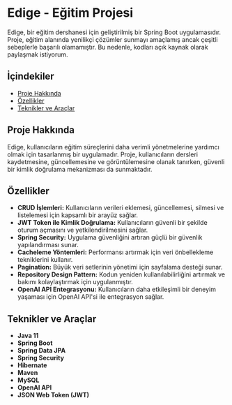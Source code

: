 # Edige - Eğitim Projesi

Edige, bir eğitim dershanesi için geliştirilmiş bir Spring Boot uygulamasıdır. Proje, eğitim alanında yenilikçi çözümler sunmayı amaçlamış ancak çeşitli sebeplerle başarılı olamamıştır. Bu nedenle, kodları açık kaynak olarak paylaşmak istiyorum. 

## İçindekiler

- [Proje Hakkında](#proje-hakkında)
- [Özellikler](#özellikler)
- [Teknikler ve Araçlar](#teknikler-ve-araçlar)

## Proje Hakkında

Edige, kullanıcıların eğitim süreçlerini daha verimli yönetmelerine yardımcı olmak için tasarlanmış bir uygulamadır. Proje, kullanıcıların dersleri kaydetmesine, güncellemesine ve görüntülemesine olanak tanırken, güvenli bir kimlik doğrulama mekanizması da sunmaktadır. 

## Özellikler

- **CRUD İşlemleri:** Kullanıcıların verileri eklemesi, güncellemesi, silmesi ve listelemesi için kapsamlı bir arayüz sağlar.
- **JWT Token ile Kimlik Doğrulama:** Kullanıcıların güvenli bir şekilde oturum açmasını ve yetkilendirilmesini sağlar.
- **Spring Security:** Uygulama güvenliğini artıran güçlü bir güvenlik yapılandırması sunar.
- **Cacheleme Yöntemleri:** Performansı artırmak için veri önbellekleme tekniklerini kullanır.
- **Pagination:** Büyük veri setlerinin yönetimi için sayfalama desteği sunar.
- **Repository Design Pattern:** Kodun yeniden kullanılabilirliğini artırmak ve bakımı kolaylaştırmak için uygulanmıştır.
- **OpenAI API Entegrasyonu:** Kullanıcıların daha etkileşimli bir deneyim yaşaması için OpenAI API'si ile entegrasyon sağlar.

## Teknikler ve Araçlar

- **Java 11**
- **Spring Boot**
- **Spring Data JPA**
- **Spring Security**
- **Hibernate**
- **Maven**
- **MySQL**
- **OpenAI API**
- **JSON Web Token (JWT)**
